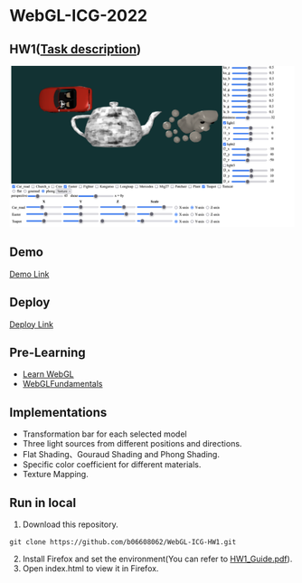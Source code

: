 # WebGL-ICG-2022

## HW1([Task description](https://github.com/b06608062/WebGL-ICG-HW1/blob/master/HW1_rule.pdf))
![This is an image](https://github.com/b06608062/WebGL-ICG-HW1/blob/master/demo_image/截圖%202022-04-19%20下午9.33.13.png)

## Demo
[Demo Link](https://youtu.be/9f0u-vViTL8)

## Deploy
[Deploy Link](https://b06608062.github.io/WebGL-ICG-HW1/)

## Pre-Learning
* [Learn WebGL](http://learnwebgl.brown37.net/index.html)
* [WebGLFundamentals](https://webglfundamentals.org/webgl/lessons/zh_cn/webgl-fundamentals.html)

## Implementations
* Transformation bar for each selected model
* Three light sources from different positions and directions.
* Flat Shading、Gouraud Shading and Phong Shading.
* Specific color coefficient for different materials.
* Texture Mapping.

## Run in local
1. Download this repository.
```
git clone https://github.com/b06608062/WebGL-ICG-HW1.git
```
2. Install Firefox and set the environment(You can refer to [HW1_Guide.pdf](https://github.com/b06608062/WebGL-ICG-HW1/blob/master/HW1_Guide.pdf)).
3. Open index.html to view it in Firefox.
